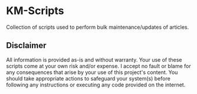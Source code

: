 # KM-Scripts
Collection of scripts used to perform bulk maintenance/updates of articles.


## Disclaimer

All information is provided as-is and without warranty. Your use of these scripts come at your own risk and/or expense. I accept no fault or blame for any consequences that arise by your use of this project's content. You should take appropriate actions to safeguard your system(s) before following any instructions or executing any code provided on the internet. 
